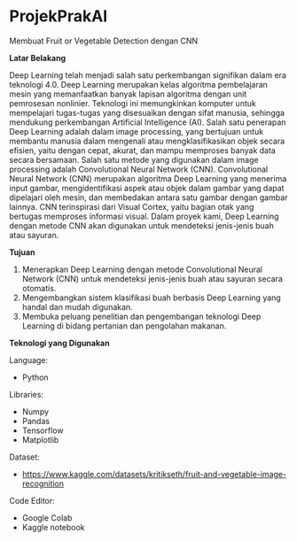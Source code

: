 # ProjekPrakAI
Membuat Fruit or Vegetable Detection dengan CNN

**Latar Belakang**

Deep Learning telah menjadi salah satu perkembangan signifikan dalam era teknologi 4.0. Deep Learning merupakan kelas algoritma pembelajaran mesin yang memanfaatkan banyak lapisan algoritma dengan unit pemrosesan nonlinier. Teknologi ini memungkinkan komputer untuk mempelajari tugas-tugas yang disesuaikan dengan sifat manusia, sehingga mendukung perkembangan Artificial Intelligence (AI). Salah satu penerapan Deep Learning adalah dalam image processing, yang bertujuan untuk membantu manusia dalam mengenali atau mengklasifikasikan objek secara efisien, yaitu dengan cepat, akurat, dan mampu memproses banyak data secara bersamaan. Salah satu metode yang digunakan dalam image processing adalah Convolutional Neural Network (CNN).
Convolutional Neural Network (CNN) merupakan algoritma Deep Learning yang menerima input gambar, mengidentifikasi aspek atau objek dalam gambar yang dapat dipelajari oleh mesin, dan membedakan antara satu gambar dengan gambar lainnya. CNN terinspirasi dari Visual Cortex, yaitu bagian otak yang bertugas memproses informasi visual. Dalam proyek kami, Deep Learning dengan metode CNN akan digunakan untuk mendeteksi jenis-jenis buah atau sayuran.

**Tujuan**

1. Menerapkan Deep Learning dengan metode Convolutional Neural Network (CNN) untuk mendeteksi jenis-jenis buah atau sayuran secara otomatis.
2. Mengembangkan sistem klasifikasi buah berbasis Deep Learning yang handal dan mudah digunakan.
3. Membuka peluang penelitian dan pengembangan teknologi Deep Learning di bidang pertanian dan pengolahan makanan.

**Teknologi yang Digunakan**

Language:
- Python

Libraries:
- Numpy
- Pandas
- Tensorflow
- Matplotlib

Dataset:
- https://www.kaggle.com/datasets/kritikseth/fruit-and-vegetable-image-recognition 

Code Editor:
- Google Colab
- Kaggle notebook


